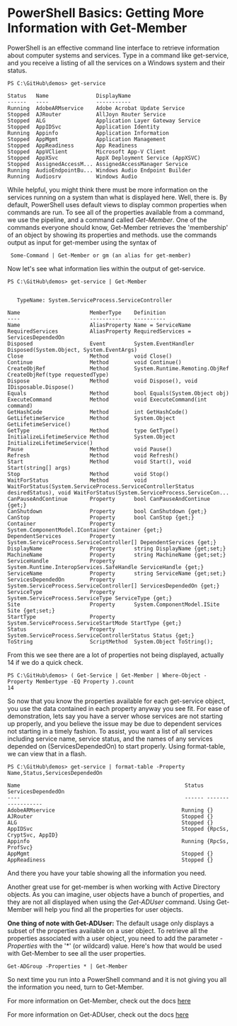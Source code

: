 # PowerShell Basics: Getting More Information with Get-Member 

PowerShell is an effective command line interface to retrieve information about computer systems and services. Type in a command like get-service, and you receive a listing of all the services on a Windows system and their status.
```
PS C:\GitHub\demos> get-service

Status   Name               DisplayName
------   ----               -----------
Running  AdobeARMservice    Adobe Acrobat Update Service
Stopped  AJRouter           AllJoyn Router Service
Stopped  ALG                Application Layer Gateway Service
Stopped  AppIDSvc           Application Identity
Running  Appinfo            Application Information
Stopped  AppMgmt            Application Management
Stopped  AppReadiness       App Readiness
Stopped  AppVClient         Microsoft App-V Client
Stopped  AppXSvc            AppX Deployment Service (AppXSVC)
Stopped  AssignedAccessM... AssignedAccessManager Service
Running  AudioEndpointBu... Windows Audio Endpoint Builder
Running  Audiosrv           Windows Audio
```

While helpful, you might think there must be more information on the services running on a system than what is displayed here. Well, there is. By default, PowerShell uses default views to display common properties when commands are run. To see all of the properties available from a command, we use the pipeline, and a command called *Get-Member*. One of the commands everyone should know, Get-Member retrieves the 'membership' of an object by showing its properties and methods.
use the commands output as input for get-member using the syntax of 
```
 Some-Command | Get-Member or gm (an alias for get-member) 
```

Now let's see what information lies within the output of get-service.

```
PS C:\GitHub\demos> get-service | Get-Member


   TypeName: System.ServiceProcess.ServiceController

Name                      MemberType    Definition
----                      ----------    ----------
Name                      AliasProperty Name = ServiceName
RequiredServices          AliasProperty RequiredServices = ServicesDependedOn
Disposed                  Event         System.EventHandler Disposed(System.Object, System.EventArgs)
Close                     Method        void Close()
Continue                  Method        void Continue()
CreateObjRef              Method        System.Runtime.Remoting.ObjRef CreateObjRef(type requestedType)
Dispose                   Method        void Dispose(), void IDisposable.Dispose()
Equals                    Method        bool Equals(System.Object obj)
ExecuteCommand            Method        void ExecuteCommand(int command)
GetHashCode               Method        int GetHashCode()
GetLifetimeService        Method        System.Object GetLifetimeService()
GetType                   Method        type GetType()
InitializeLifetimeService Method        System.Object InitializeLifetimeService()
Pause                     Method        void Pause()
Refresh                   Method        void Refresh()
Start                     Method        void Start(), void Start(string[] args)
Stop                      Method        void Stop()
WaitForStatus             Method        void WaitForStatus(System.ServiceProcess.ServiceControllerStatus desiredStatus), void WaitForStatus(System.ServiceProcess.ServiceCon...
CanPauseAndContinue       Property      bool CanPauseAndContinue {get;}
CanShutdown               Property      bool CanShutdown {get;}
CanStop                   Property      bool CanStop {get;}
Container                 Property      System.ComponentModel.IContainer Container {get;}
DependentServices         Property      System.ServiceProcess.ServiceController[] DependentServices {get;}
DisplayName               Property      string DisplayName {get;set;}
MachineName               Property      string MachineName {get;set;}
ServiceHandle             Property      System.Runtime.InteropServices.SafeHandle ServiceHandle {get;}
ServiceName               Property      string ServiceName {get;set;}
ServicesDependedOn        Property      System.ServiceProcess.ServiceController[] ServicesDependedOn {get;}
ServiceType               Property      System.ServiceProcess.ServiceType ServiceType {get;}
Site                      Property      System.ComponentModel.ISite Site {get;set;}
StartType                 Property      System.ServiceProcess.ServiceStartMode StartType {get;}
Status                    Property      System.ServiceProcess.ServiceControllerStatus Status {get;}
ToString                  ScriptMethod  System.Object ToString();
```
From this we see there are a lot of properties not being displayed, actually 14 if we do a quick check.
```
PS C:\GitHub\demos> ( Get-Service | Get-Member | Where-Object -Property Membertype -EQ Property ).count
14
```
So now that you know the properties available for each get-service object, you use the data contained in each property anyway you see fit. For ease of demonstration, lets say you have a server whose services are not starting up properly, and you believe the issue may be due to dependent services not starting in a timely fashion. To assist, you want a list of all services including service name, service status, and the names of any services depended on (ServicesDependedOn) to start properly. Using format-table, we can view that in a flash. 
```
PS C:\GitHub\demos> get-service | format-table -Property Name,Status,ServicesDependedOn

Name                                                    Status ServicesDependedOn
----                                                    ------ ------------------
AdobeARMservice                                        Running {}
AJRouter                                               Stopped {}
ALG                                                    Stopped {}
AppIDSvc                                               Stopped {RpcSs, CryptSvc, AppID}
Appinfo                                                Running {RpcSs, ProfSvc}
AppMgmt                                                Stopped {}
AppReadiness                                           Stopped {}
```
And there you have your table showing all the information you need.

Another great use for get-member is when working with Active Directory objects. As you can imagine, user objects have a bunch of properties, and they are not all displayed when using the *Get-ADUser* command. Using Get-Member will help you find all the properties for user objects. 

**One thing of note with Get-ADUser:** The default usage only displays a subset of the properties available on a user object. To retrieve all the properties associated with a user object, you need to add the parameter *-Properties* with the '*' (or wildcard) value. Here's how that would be used with Get-Member to see all the user properties.
```
Get-ADGroup -Properties * | Get-Member
```

So next time you run into a PowerShell command and it is not giving you all the information you need, turn to Get-Member.

For more information on Get-Member, check out the docs [here](https://docs.microsoft.com/en-us/powershell/module/microsoft.powershell.utility/get-member?WT.md_id=blog-techcommunity-mibender&view=powershell-6)

For more information on Get-ADUser, check out the docs [here](https://docs.microsoft.com/en-us/powershell/module/activedirectory/get-aduser?WT.md_id=blog-techcommunity-mibender&view=winserver2012-ps)